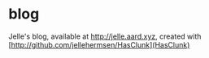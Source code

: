 # blog
Jelle's blog, available at http://jelle.aard.xyz, created with
[http://github.com/jellehermsen/HasClunk](HasClunk)
